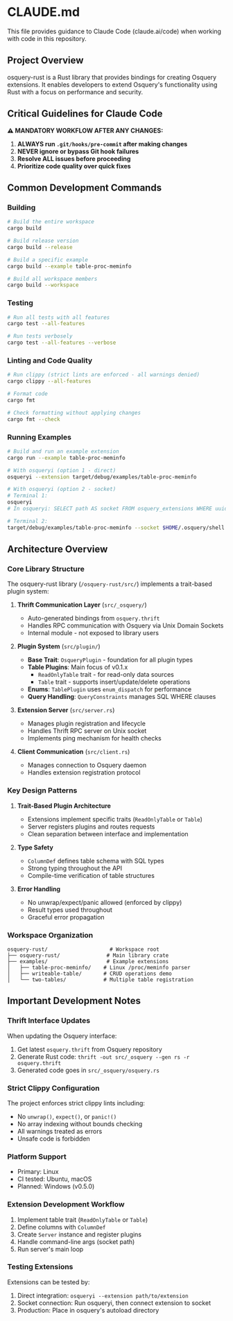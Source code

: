 # CLAUDE.md

This file provides guidance to Claude Code (claude.ai/code) when working with code in this repository.

## Project Overview

osquery-rust is a Rust library that provides bindings for creating Osquery extensions. It enables developers to extend Osquery's functionality using Rust with a focus on performance and security.

## Critical Guidelines for Claude Code

**⚠️ MANDATORY WORKFLOW AFTER ANY CHANGES:**
1. **ALWAYS run `.git/hooks/pre-commit` after making changes**
2. **NEVER ignore or bypass Git hook failures**
3. **Resolve ALL issues before proceeding**
4. **Prioritize code quality over quick fixes**

## Common Development Commands

### Building
```bash
# Build the entire workspace
cargo build

# Build release version
cargo build --release

# Build a specific example
cargo build --example table-proc-meminfo

# Build all workspace members
cargo build --workspace
```

### Testing
```bash
# Run all tests with all features
cargo test --all-features

# Run tests verbosely
cargo test --all-features --verbose
```

### Linting and Code Quality
```bash
# Run clippy (strict lints are enforced - all warnings denied)
cargo clippy --all-features

# Format code
cargo fmt

# Check formatting without applying changes
cargo fmt --check
```

### Running Examples
```bash
# Build and run an example extension
cargo run --example table-proc-meminfo

# With osqueryi (option 1 - direct)
osqueryi --extension target/debug/examples/table-proc-meminfo

# With osqueryi (option 2 - socket)
# Terminal 1:
osqueryi
# In osqueryi: SELECT path AS socket FROM osquery_extensions WHERE uuid = 0;

# Terminal 2:
target/debug/examples/table-proc-meminfo --socket $HOME/.osquery/shell.em
```

## Architecture Overview

### Core Library Structure

The osquery-rust library (`/osquery-rust/src/`) implements a trait-based plugin system:

1. **Thrift Communication Layer** (`src/_osquery/`)
   - Auto-generated bindings from `osquery.thrift`
   - Handles RPC communication with Osquery via Unix Domain Sockets
   - Internal module - not exposed to library users

2. **Plugin System** (`src/plugin/`)
   - **Base Trait**: `OsqueryPlugin` - foundation for all plugin types
   - **Table Plugins**: Main focus of v0.1.x
     - `ReadOnlyTable` trait - for read-only data sources
     - `Table` trait - supports insert/update/delete operations
   - **Enums**: `TablePlugin` uses `enum_dispatch` for performance
   - **Query Handling**: `QueryConstraints` manages SQL WHERE clauses

3. **Extension Server** (`src/server.rs`)
   - Manages plugin registration and lifecycle
   - Handles Thrift RPC server on Unix socket
   - Implements ping mechanism for health checks

4. **Client Communication** (`src/client.rs`)
   - Manages connection to Osquery daemon
   - Handles extension registration protocol

### Key Design Patterns

1. **Trait-Based Plugin Architecture**
   - Extensions implement specific traits (`ReadOnlyTable` or `Table`)
   - Server registers plugins and routes requests
   - Clean separation between interface and implementation

2. **Type Safety**
   - `ColumnDef` defines table schema with SQL types
   - Strong typing throughout the API
   - Compile-time verification of table structures

3. **Error Handling**
   - No unwrap/expect/panic allowed (enforced by clippy)
   - Result types used throughout
   - Graceful error propagation

### Workspace Organization

```
osquery-rust/                    # Workspace root
├── osquery-rust/               # Main library crate
├── examples/                   # Example extensions
│   ├── table-proc-meminfo/    # Linux /proc/meminfo parser
│   ├── writeable-table/       # CRUD operations demo
│   └── two-tables/            # Multiple table registration
```

## Important Development Notes

### Thrift Interface Updates
When updating the Osquery interface:
1. Get latest `osquery.thrift` from Osquery repository
2. Generate Rust code: `thrift -out src/_osquery --gen rs -r osquery.thrift`
3. Generated code goes in `src/_osquery/osquery.rs`

### Strict Clippy Configuration
The project enforces strict clippy lints including:
- No `unwrap()`, `expect()`, or `panic!()`
- No array indexing without bounds checking
- All warnings treated as errors
- Unsafe code is forbidden

### Platform Support
- Primary: Linux
- CI tested: Ubuntu, macOS
- Planned: Windows (v0.5.0)

### Extension Development Workflow
1. Implement table trait (`ReadOnlyTable` or `Table`)
2. Define columns with `ColumnDef`
3. Create `Server` instance and register plugins
4. Handle command-line args (socket path)
5. Run server's main loop

### Testing Extensions
Extensions can be tested by:
1. Direct integration: `osqueryi --extension path/to/extension`
2. Socket connection: Run osqueryi, then connect extension to socket
3. Production: Place in osquery's autoload directory
